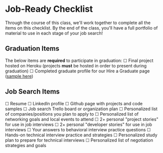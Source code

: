 # Job-Ready Checklist

Through the course of this class, we'll work together to complete all the items on this checklist. By the end of the class, you'll have a full portfolio of material to use in each stage of your job search! 

## Graduation Items

The below items are __required__ to participate in graduation:
☐ Final project hosted on Heroku (projects __must__ be hosted in order to present during graduation)
☐ Completed graduate profile for our Hire a Graduate page ([sample here](https://austincodingacademy.com/hire/))

## Job Search Items

☐ Resume
☐ LinkedIn profile
☐ Github page with projects and code samples
☐ Job search Trello board or organization plan
☐ Personalized list of companies/positions you plan to apply to
☐ Personalized list of networking goals and local events to attend
☐ 2+ personal "project stories" for use in job interviews
☐ 2+ personal "developer stories" for use in job interviews
☐ Your answers to behavioral interview practice questions
☐ Hands-on technical interview practice and strategies
☐ Personalized study plan to prepare for technical interviews
☐ Personalized list of negotiation strategies and goals
